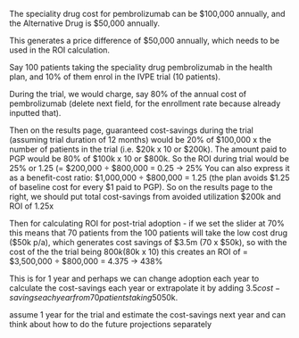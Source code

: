 The speciality drug cost for pembrolizumab can be $100,000 annually, and the Alternative Drug is $50,000 annually. 

This generates a price difference of $50,000 annually, which needs to be used in the ROI calculation. 

Say 100 patients taking the speciality drug pembrolizumab in the health plan, and 10% of them enrol in the IVPE trial (10 patients). 

During the trial, we would charge, say 80% of the annual cost of pembrolizumab (delete next field, for the enrollment rate because already inputted that). 

Then on the results page, guaranteed cost-savings during the trial (assuming trial duration of 12 months) would be 20% of $100,000 x the number of patients in the trial (i.e. $20k x 10 or $200k). 
The amount paid to PGP would be 80% of $100k x 10 or $800k. 
So the ROI during trial would be 25% or 1.25 (= $200,000 ÷ $800,000 = 0.25 → 25% You can also express it as a benefit-cost ratio: $1,000,000 ÷ $800,000 = 1.25 (the plan avoids $1.25 of baseline cost for every $1 paid to PGP).
So on the results page to the right, we should put total cost-savings from avoided utilization $200k and ROI of 1.25x

Then for calculating ROI for post-trial adoption - if we set the slider at 70% this means that 70 patients from the 100 patients will take the low cost drug ($50k p/a), which generates cost savings of $3.5m (70 x $50k), so with the cost of the the trial being $800k ($80k x 10) this creates an ROI of 
= $3,500,000 ÷ $800,000
= 4.375 → 438%

This is for 1 year and perhaps we can change adoption each year to calculate the cost-savings each year or extrapolate it by adding $3.5 cost-savings each year from 70 patients taking 50% dose and savings $50k.

assume 1 year for the trial and estimate the cost-savings next year and can think about how to do the future projections separately